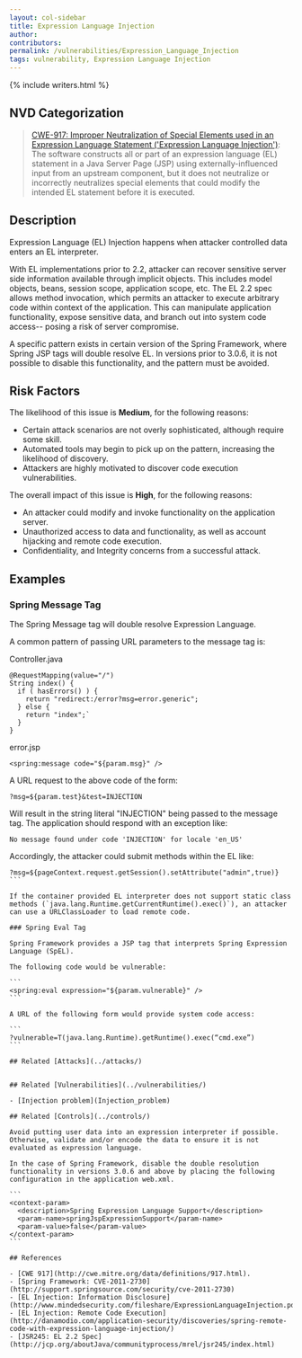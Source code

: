 ```yaml
---
layout: col-sidebar
title: Expression Language Injection
author:
contributors:
permalink: /vulnerabilities/Expression_Language_Injection
tags: vulnerability, Expression Language Injection
---
```


{% include writers.html %}

## NVD Categorization

> [CWE-917: Improper Neutralization of Special Elements used in an Expression Language Statement ('Expression Language Injection')](https://cwe.mitre.org/data/definitions/917.html): The software constructs all or part of an expression language (EL) statement in a Java Server Page (JSP) using externally-influenced input from an upstream component, but it does not neutralize or incorrectly neutralizes special elements that could modify the intended EL statement before it is executed.

## Description

Expression Language (EL) Injection happens when attacker controlled data enters an EL interpreter.

With EL implementations prior to 2.2, attacker can recover sensitive server side information available through implicit objects. This includes model objects, beans, session scope, application scope, etc. The EL 2.2 spec allows method invocation, which permits an attacker to execute arbitrary code within context of the application. This can manipulate application functionality, expose sensitive data, and branch out into system code access-- posing a risk of server compromise.

A specific pattern exists in certain version of the Spring Framework, where Spring JSP tags will double resolve EL. In versions prior to 3.0.6, it is not possible to disable this functionality, and the pattern must be avoided.

## Risk Factors

The likelihood of this issue is **Medium**, for the following reasons:

- Certain attack scenarios are not overly sophisticated, although require some skill.
- Automated tools may begin to pick up on the pattern, increasing the likelihood of discovery.
- Attackers are highly motivated to discover code execution vulnerabilities.

The overall impact of this issue is **High**, for the following reasons:

- An attacker could modify and invoke functionality on the application server.
- Unauthorized access to data and functionality, as well as account hijacking and remote code execution.
- Confidentiality, and Integrity concerns from a successful attack.

## Examples

### Spring Message Tag

The Spring Message tag will double resolve Expression Language.

A common pattern of passing URL parameters to the message tag is:

Controller.java

```
@RequestMapping(value="/")
String index() {
  if ( hasErrors() ) {
    return "redirect:/error?msg=error.generic";
  } else {
    return "index";`
  }
}
```

error.jsp

```
<spring:message code="${param.msg}" />
```

A URL request to the above code of the form:

```
?msg=${param.test}&test=INJECTION
```

Will result in the string literal "INJECTION" being passed to the message tag. The application should respond with an exception like:

```
No message found under code 'INJECTION' for locale 'en_US'
```

Accordingly, the attacker could submit methods within the EL like:

````
?msg=${pageContext.request.getSession().setAttribute("admin",true)}
```

If the container provided EL interpreter does not support static class methods (`java.lang.Runtime.getCurrentRuntime().exec()`), an attacker can use a URLClassLoader to load remote code.

### Spring Eval Tag

Spring Framework provides a JSP tag that interprets Spring Expression Language (SpEL).

The following code would be vulnerable:

```
<spring:eval expression="${param.vulnerable}" />
```

A URL of the following form would provide system code access:

```
?vulnerable=T(java.lang.Runtime).getRuntime().exec(“cmd.exe”)
```

## Related [Attacks](../attacks/)


## Related [Vulnerabilities](../vulnerabilities/)

- [Injection problem](Injection_problem)

## Related [Controls](../controls/)

Avoid putting user data into an expression interpreter if possible. Otherwise, validate and/or encode the data to ensure it is not evaluated as expression language.

In the case of Spring Framework, disable the double resolution functionality in versions 3.0.6 and above by placing the following configuration in the application web.xml.

```
<context-param>
  <description>Spring Expression Language Support</description>
  <param-name>springJspExpressionSupport</param-name>
  <param-value>false</param-value>
</context-param>
```

## References

- [CWE 917](http://cwe.mitre.org/data/definitions/917.html).
- [Spring Framework: CVE-2011-2730](http://support.springsource.com/security/cve-2011-2730)
- [EL Injection: Information Disclosure](http://www.mindedsecurity.com/fileshare/ExpressionLanguageInjection.pdf)
- [EL Injection: Remote Code Execution](http://danamodio.com/application-security/discoveries/spring-remote-code-with-expression-language-injection/)
- [JSR245: EL 2.2 Spec](http://jcp.org/aboutJava/communityprocess/mrel/jsr245/index.html)
````
